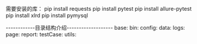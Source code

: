 需要安装的库：
pip install requests
pip install pytest
pip install allure-pytest
pip install xlrd
pip install pymysql


------------目录结构介绍-------------------
base:
bin:
config:
data:
logs:
page:
report:
testCase:
utils: